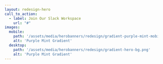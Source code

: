 ```yaml
---
layout: redesign-hero
call_to_action:
  - label: Join Our Slack Workspace
    url: "#"
images:
  mobile: 
    path: '/assets/media/herobanners/redesign/gradient-purple-mint-mobile.png'
    alt: 'Purple Mint Gradient'
  desktop: 
    path: '/assets/media/herobanners/redesign/gradient-hero-bg.png'
    alt: 'Purple Mint Gradient'
---
```

